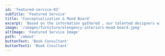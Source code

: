```yaml
---
id: 'featured-service-03'
subTitle: 'Featured Service'
title: 'Conceptualization & Mood Board'
excerpt: 'Based on the information gathered , our talented designers will create a conceptual design for both the lounge,kitchen ,bathroom and bedroom spaces .We will present these ideas to you along with a mood board that illustrates the overall look and feel of the proposed design.The scope of work includes the detailed design and specification of all interior elements including kitchen, bathrooms, staircases, lighting, custom-designed cabinetry, cupboards, ceilings, flooring and wall finishes.'
image: '/images/furniture/elengency-interiors-moad-board.jpeg'
altImage: 'Featured Service Image'
path: '/about'
buttonText: 'Book Consultant'
buttonText1: 'Book Cnsultant'
---
```

